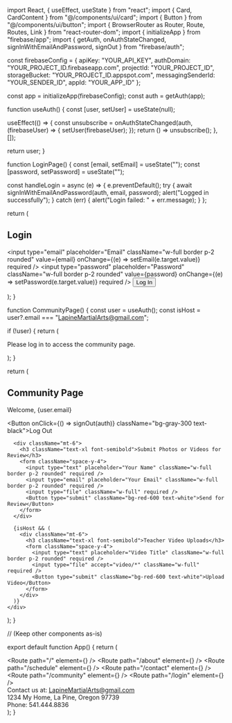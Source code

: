 import React, { useEffect, useState } from "react";
import { Card, CardContent } from "@/components/ui/card";
import { Button } from "@/components/ui/button";
import { BrowserRouter as Router, Route, Routes, Link } from "react-router-dom";
import { initializeApp } from "firebase/app";
import { getAuth, onAuthStateChanged, signInWithEmailAndPassword, signOut } from "firebase/auth";

const firebaseConfig = {
  apiKey: "YOUR_API_KEY",
  authDomain: "YOUR_PROJECT_ID.firebaseapp.com",
  projectId: "YOUR_PROJECT_ID",
  storageBucket: "YOUR_PROJECT_ID.appspot.com",
  messagingSenderId: "YOUR_SENDER_ID",
  appId: "YOUR_APP_ID"
};

const app = initializeApp(firebaseConfig);
const auth = getAuth(app);

function useAuth() {
  const [user, setUser] = useState(null);

  useEffect(() => {
    const unsubscribe = onAuthStateChanged(auth, (firebaseUser) => {
      setUser(firebaseUser);
    });
    return () => unsubscribe();
  }, []);

  return user;
}

function LoginPage() {
  const [email, setEmail] = useState("");
  const [password, setPassword] = useState("");

  const handleLogin = async (e) => {
    e.preventDefault();
    try {
      await signInWithEmailAndPassword(auth, email, password);
      alert("Logged in successfully");
    } catch (err) {
      alert("Login failed: " + err.message);
    }
  };

  return (
    <div className="p-4 md:p-10 max-w-sm mx-auto space-y-6">
      <h2 className="text-2xl font-bold">Login</h2>
      <form onSubmit={handleLogin} className="space-y-4">
        <input
          type="email"
          placeholder="Email"
          className="w-full border p-2 rounded"
          value={email}
          onChange={(e) => setEmail(e.target.value)}
          required
        />
        <input
          type="password"
          placeholder="Password"
          className="w-full border p-2 rounded"
          value={password}
          onChange={(e) => setPassword(e.target.value)}
          required
        />
        <Button type="submit" className="bg-red-600 text-white w-full">Log In</Button>
      </form>
    </div>
  );
}

function CommunityPage() {
  const user = useAuth();
  const isHost = user?.email === "LapineMartialArts@gmail.com";

  if (!user) {
    return (
      <div className="p-4 md:p-10 max-w-4xl mx-auto">
        <p>Please <Link to="/login" className="text-blue-600 underline">log in</Link> to access the community page.</p>
      </div>
    );
  }

  return (
    <div className="p-4 md:p-10 max-w-4xl mx-auto space-y-6">
      <h2 className="text-2xl font-bold">Community Page</h2>
      <p className="text-gray-700">Welcome, {user.email}</p>
      <Button onClick={() => signOut(auth)} className="bg-gray-300 text-black">Log Out</Button>

      <div className="mt-6">
        <h3 className="text-xl font-semibold">Submit Photos or Videos for Review</h3>
        <form className="space-y-4">
          <input type="text" placeholder="Your Name" className="w-full border p-2 rounded" required />
          <input type="email" placeholder="Your Email" className="w-full border p-2 rounded" required />
          <input type="file" className="w-full" required />
          <Button type="submit" className="bg-red-600 text-white">Send for Review</Button>
        </form>
      </div>

      {isHost && (
        <div className="mt-6">
          <h3 className="text-xl font-semibold">Teacher Video Uploads</h3>
          <form className="space-y-4">
            <input type="text" placeholder="Video Title" className="w-full border p-2 rounded" required />
            <input type="file" accept="video/*" className="w-full" required />
            <Button type="submit" className="bg-red-600 text-white">Upload Video</Button>
          </form>
        </div>
      )}
    </div>
  );
}

// (Keep other components as-is)

export default function App() {
  return (
    <Router>
      <div className="flex flex-col min-h-screen">
        <div className="flex-grow">
          <Routes>
            <Route path="/" element={<HomePage />} />
            <Route path="/about" element={<AboutPage />} />
            <Route path="/schedule" element={<SchedulePage />} />
            <Route path="/contact" element={<ContactPage />} />
            <Route path="/community" element={<CommunityPage />} />
            <Route path="/login" element={<LoginPage />} />
          </Routes>
        </div>
        <footer className="bg-gray-100 text-center text-sm text-gray-600 py-4 border-t">
          <div>Contact us at: <a href="mailto:LapineMartialArts@gmail.com" className="text-blue-600">LapineMartialArts@gmail.com</a></div>
          <div>1234 My Home, La Pine, Oregon 97739</div>
          <div>Phone: 541.444.8836</div>
        </footer>
      </div>
    </Router>
  );
}
